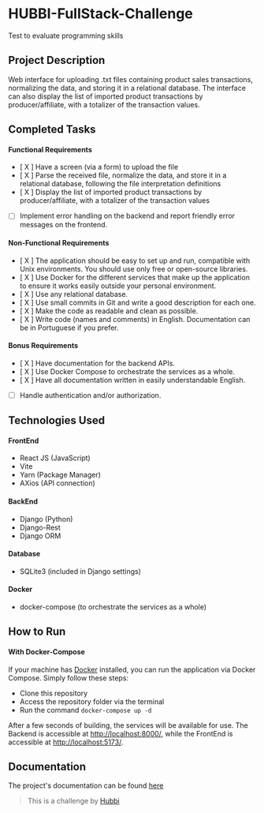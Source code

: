 # HUBBI-FullStack-Challenge

Test to evaluate programming skills

## Project Description
Web interface for uploading .txt files containing product sales transactions, normalizing the data, and storing it in a relational database. The interface can also display the list of imported product transactions by producer/affiliate, with a totalizer of the transaction values.

## Completed Tasks
#### **Functional Requirements**
- [ X ] Have a screen (via a form) to upload the file
- [ X ] Parse the received file, normalize the data, and store it in a relational database, following the file interpretation definitions
- [ X ] Display the list of imported product transactions by producer/affiliate, with a totalizer of the transaction values
- [ ] Implement error handling on the backend and report friendly error messages on the frontend.

#### **Non-Functional Requirements**
- [ X ] The application should be easy to set up and run, compatible with Unix environments. You should use only free or open-source libraries.
- [ X ] Use Docker for the different services that make up the application to ensure it works easily outside your personal environment.
- [ X ] Use any relational database.
- [ X ] Use small commits in Git and write a good description for each one.
- [ X ] Make the code as readable and clean as possible.
- [ X ] Write code (names and comments) in English. Documentation can be in Portuguese if you prefer.

#### **Bonus Requirements**
- [ X ] Have documentation for the backend APIs.
- [ X ] Use Docker Compose to orchestrate the services as a whole.
- [ X ] Have all documentation written in easily understandable English.
- [  ] Handle authentication and/or authorization.

## Technologies Used
#### **FrontEnd**
- React JS (JavaScript)
- Vite
- Yarn (Package Manager)
- AXios (API connection)

#### **BackEnd**
- Django (Python)
- Django-Rest
- Django ORM

#### **Database**
- SQLite3 (included in Django settings)

#### **Docker**
- docker-compose (to orchestrate the services as a whole)

## How to Run

#### **With Docker-Compose**
If your machine has [Docker](https://docs.docker.com/get-docker/) installed, you can run the application via Docker Compose. Simply follow these steps:

- Clone this repository
- Access the repository folder via the terminal
- Run the command `docker-compose up -d`

After a few seconds of building, the services will be available for use. The Backend is accessible at [http://localhost:8000/](http://localhost:8000/), while the FrontEnd is accessible at [http://localhost:5173/](http://localhost:5173/).

## Documentation

The project's documentation can be found [here](./docs/README.md)


> This is a challenge by [Hubbi](https://app.hubbi.app/)